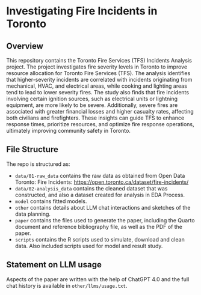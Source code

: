 # Investigating Fire Incidents in Toronto

## Overview

This repository contains the Toronto Fire Services (TFS) Incidents Analysis project. The project investigates fire severity levels in Toronto to improve resource allocation for Toronto Fire Services (TFS). The analysis identifies that higher-severity incidents are correlated with incidents originating from mechanical, HVAC,
and electrical areas, while cooking and lighting areas tend to lead to lower severity fires. The study also finds that fire incidents involving certain ignition sources,
such as electrical units or lightning equipment, are more likely to be severe. Additionally, severe fires are associated with greater financial losses and higher casualty
rates, affecting both civilians and firefighters. These insights can guide TFS to
enhance response times, prioritize resources, and optimize fire response operations,
ultimately improving community safety in Toronto.

## File Structure

The repo is structured as:

-   `data/01-raw_data` contains the raw data as obtained from Open Data Toronto: Fire Incidents: https://open.toronto.ca/dataset/fire-incidents/
-   `data/02-analysis_data` contains the cleaned dataset that was constructed, and also a dataset created for analysis in EDA Process.
-   `model` contains fitted models. 
-   `other` contains details about LLM chat interactions and sketches of the data planning.
-   `paper` contains the files used to generate the paper, including the Quarto document and reference bibliography file, as well as the PDF of the paper. 
-   `scripts` contains the R scripts used to simulate, download and clean data. Also included scripts used for model and result study.


## Statement on LLM usage

Aspects of the paper are written with the help of ChatGPT 4.0 and the full chat history is available in `other/llms/usage.txt`.



